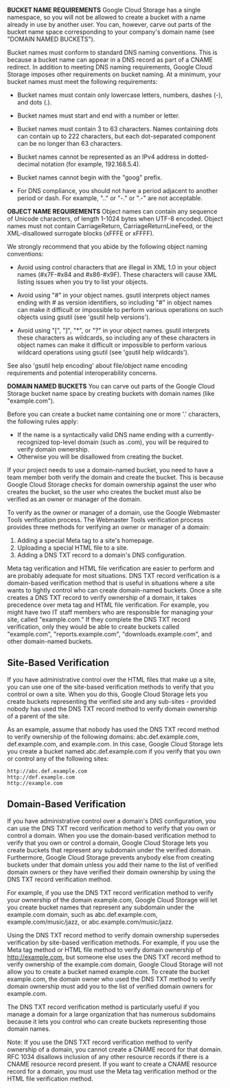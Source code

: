 <B>BUCKET NAME REQUIREMENTS</B>
  Google Cloud Storage has a single namespace, so you will not be allowed
  to create a bucket with a name already in use by another user. You can,
  however, carve out parts of the bucket name space corresponding to your
  company's domain name (see "DOMAIN NAMED BUCKETS").

  Bucket names must conform to standard DNS naming conventions. This is
  because a bucket name can appear in a DNS record as part of a CNAME
  redirect. In addition to meeting DNS naming requirements, Google Cloud
  Storage imposes other requirements on bucket naming. At a minimum, your
  bucket names must meet the following requirements:

  - Bucket names must contain only lowercase letters, numbers, dashes (-), and
    dots (.).

  - Bucket names must start and end with a number or letter.

  - Bucket names must contain 3 to 63 characters. Names containing dots can
    contain up to 222 characters, but each dot-separated component can be
    no longer than 63 characters.

  - Bucket names cannot be represented as an IPv4 address in dotted-decimal
    notation (for example, 192.168.5.4).

  - Bucket names cannot begin with the "goog" prefix.

  - For DNS compliance, you should not have a period adjacent to another
    period or dash. For example, ".." or "-." or ".-" are not acceptable.


<B>OBJECT NAME REQUIREMENTS</B>
  Object names can contain any sequence of Unicode characters, of length 1-1024
  bytes when UTF-8 encoded. Object names must not contain CarriageReturn,
  CarriageReturnLineFeed, or the XML-disallowed surrogate blocks (xFFFE
  or xFFFF).

  We strongly recommend that you abide by the following object naming
  conventions:

  - Avoid using control characters that are illegal in XML 1.0 in your object
    names (#x7F-#x84 and #x86-#x9F). These characters will cause XML listing
    issues when you try to list your objects.

  - Avoid using "#" in your object names. gsutil interprets object names ending
    with #<numeric string> as version identifiers, so including "#" in object
    names can make it difficult or impossible to perform various operations on
    such objects using gsutil (see 'gsutil help versions').

  - Avoid using "[", "]", "*", or "?" in your object names. gsutil interprets
    these characters as wildcards, so including any of these characters in
    object names can make it difficult or impossible to perform various wildcard
    operations using gsutil (see 'gsutil help wildcards').

  See also 'gsutil help encoding' about file/object name encoding requirements
  and potential interoperability concerns.


<B>DOMAIN NAMED BUCKETS</B>
  You can carve out parts of the Google Cloud Storage bucket name space
  by creating buckets with domain names (like "example.com").

  Before you can create a bucket name containing one or more '.' characters,
  the following rules apply:

  - If the name is a syntactically valid DNS name ending with a
    currently-recognized top-level domain (such as .com), you will be required
    to verify domain ownership.
  - Otherwise you will be disallowed from creating the bucket.

  If your project needs to use a domain-named bucket, you need to have
  a team member both verify the domain and create the bucket. This is
  because Google Cloud Storage checks for domain ownership against the
  user who creates the bucket, so the user who creates the bucket must
  also be verified as an owner or manager of the domain.

  To verify as the owner or manager of a domain, use the Google Webmaster
  Tools verification process. The Webmaster Tools verification process
  provides three methods for verifying an owner or manager of a domain:

  1. Adding a special Meta tag to a site's homepage.
  2. Uploading a special HTML file to a site.
  3. Adding a DNS TXT record to a domain's DNS configuration.

  Meta tag verification and HTML file verification are easier to perform and
  are probably adequate for most situations. DNS TXT record verification is
  a domain-based verification method that is useful in situations where a
  site wants to tightly control who can create domain-named buckets. Once
  a site creates a DNS TXT record to verify ownership of a domain, it takes
  precedence over meta tag and HTML file verification. For example, you might
  have two IT staff members who are responsible for managing your site, called
  "example.com." If they complete the DNS TXT record verification, only they
  would be able to create buckets called "example.com", "reports.example.com",
  "downloads.example.com", and other domain-named buckets.

  Site-Based Verification
  -----------------------

  If you have administrative control over the HTML files that make up a site,
  you can use one of the site-based verification methods to verify that you
  control or own a site. When you do this, Google Cloud Storage lets you
  create buckets representing the verified site and any sub-sites - provided
  nobody has used the DNS TXT record method to verify domain ownership of a
  parent of the site.

  As an example, assume that nobody has used the DNS TXT record method to verify
  ownership of the following domains: abc.def.example.com, def.example.com,
  and example.com. In this case, Google Cloud Storage lets you create a bucket
  named abc.def.example.com if you verify that you own or control any of the
  following sites:

    http://abc.def.example.com
    http://def.example.com
    http://example.com

  Domain-Based Verification
  -------------------------

  If you have administrative control over a domain's DNS configuration, you can
  use the DNS TXT record verification method to verify that you own or control a
  domain. When you use the domain-based verification method to verify that you
  own or control a domain, Google Cloud Storage lets you create buckets that
  represent any subdomain under the verified domain. Furthermore, Google Cloud
  Storage prevents anybody else from creating buckets under that domain unless
  you add their name to the list of verified domain owners or they have verified
  their domain ownership by using the DNS TXT record verification method.

  For example, if you use the DNS TXT record verification method to verify your
  ownership of the domain example.com, Google Cloud Storage will let you create
  bucket names that represent any subdomain under the example.com domain, such
  as abc.def.example.com, example.com/music/jazz, or abc.example.com/music/jazz.

  Using the DNS TXT record method to verify domain ownership supersedes
  verification by site-based verification methods. For example, if you
  use the Meta tag method or HTML file method to verify domain ownership
  of http://example.com, but someone else uses the DNS TXT record method
  to verify ownership of the example.com domain, Google Cloud Storage will
  not allow you to create a bucket named example.com. To create the bucket
  example.com, the domain owner who used the DNS TXT method to verify domain
  ownership must add you to the list of verified domain owners for example.com.

  The DNS TXT record verification method is particularly useful if you manage
  a domain for a large organization that has numerous subdomains because it
  lets you control who can create buckets representing those domain names.

  Note: If you use the DNS TXT record verification method to verify ownership of
  a domain, you cannot create a CNAME record for that domain. RFC 1034 disallows
  inclusion of any other resource records if there is a CNAME resource record
  present. If you want to create a CNAME resource record for a domain, you must
  use the Meta tag verification method or the HTML file verification method.